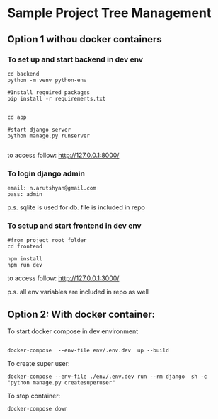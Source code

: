 # Sample Project Tree Management


## Option 1 withou docker containers
### To set up and start backend in dev env


```
cd backend
python -m venv python-env

#Install required packages
pip install -r requirements.txt


cd app

#start django server
python manage.py runserver


```

to access follow: http://127.0.0.1:8000/


### To login django admin 

```
email: n.arutshyan@gmail.com
pass: admin
```

p.s. sqlite is used for db. file is included in repo

### To setup and start frontend in dev env

```
#from project root folder 
cd frontend

npm install 
npm run dev

```

to access follow: http://127.0.0.1:3000/


p.s. all env variables are included in repo as well



## Option 2: With docker container:

To start docker compose in dev environment 

```

docker-compose  --env-file env/.env.dev  up --build

```

To create super user: 

```
docker-compose --env-file ./env/.env.dev run --rm django  sh -c "python manage.py createsuperuser"

```

To stop container:

```
docker-compose down
```